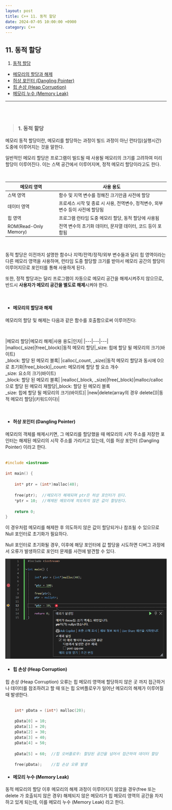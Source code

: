 ```yaml
---
layout: post
title: C++ 11. 동적 할당
date: 2024-07-05 10:00:00 +0900
category: C++
---
```


## 11. 동적 할당


1. [동적 할당](#1-동적-할당)
- [메모리의 할당과 해제](#메모리의-할당과-해제)
- [허상 포인터 (Dangling Pointer)](#허상-포인터-dangling-pointer)
- [힙 손상 (Heap Corruption)](#힙-손상-heap-corruption)
- [메모리 누수 (Memory Leak)](#메모리-누수-memory-leak)

---

<br><br>

>### 1. 동적 할당

메모리 동적 할당이란, 메모리를 할당하는 과정이 빌드 과정이 아닌 런타임(실행시간) 도중에 이루어지는 것을 말한다.

일반적인 메모리 할당은 프로그램이 빌드될 때 사용될 메모리의 크기를 고려하여 미리 할당이 이루어진다. 이는 스택 공간에서 이루어지며, 정적 메모리 할당이라고도 한다.

<br>

|메모리 영역|사용 용도|
|---|---|
|스택 영역|함수 및 지역 변수를 정해진 크기만큼 사전에 할당|
|데이터 영역|프로세스 시작 및 종료 시 사용, 전역변수, 정적변수, 외부변수 등이 사전에 할당됨|
|힙 영역|프로그램 런타임 도중 메모리 할당, 동적 할당에 사용됨|
|ROM(Read-Only Memory)|전역 변수의 초기화 데이터, 문자열 데이터, 코드 등이 포함됨|

<br>

동적 할당은 이전까지 설명한 함수나 지역/전역/정적/외부 변수들과 달리 힙 영역이라는 다른 메모리 영역을 사용하며, 런타임 도중 할당할 크기를 받아서 메모리 공간의 할당이 이루어지므로 포인터를 통해 사용하게 된다.

또한, 정적 할당과는 달리 프로그램이 자동으로 메모리 공간을 해제시켜주지 않으므로, 반드시 **사용자가 메모리 공간을 별도로 해제**시켜야 한다.

<br>

- #### 메모리의 할당과 해제

메모리의 할당 및 해제는 다음과 같은 함수를 호출함으로써 이루어진다:

<br>

|메모리 할당|메모리 해제|사용 용도|인자|
|---|---|---|
|malloc(_size)|free(_block)|동적 메모리 할당|_size: 힙에 할당 될 메모리의 크기(바이트) <br> _block: 할당 된 메모리 블록|
|calloc(_count, _size)|동적 메모리 할당과 동시에 0으로 초기화|free(_block)|_count: 메모리에 할당 할 요소 개수 <br> _size: 요소의 크기(바이트) <br> _block: 할당 된 메모리 블록|
|realloc(_block, _size)|free(_block)|malloc/calloc으로 할당 된 메모리 재할당|_block: 할당 된 메모리 블록 <br> _size: 힙에 할당 될 메모리의 크기(바이트)|
|new|delete(array의 경우 delete[])|동적 메모리 할당|(키워드이다)|


<br>

- #### 허상 포인터 (Dangling Pointer)

메모리의 객체를 해제시키면, 그 메모리를 할당했을 때 메모리의 시작 주소를 저장한 포인터는 해제된 메모리의 시작 주소를 가리키고 있는데, 이를 허상 포인터 (Dangling Pointer) 이라고 한다.

```cpp

#include <iostream>

int main() {

	int* ptr = (int*)malloc(40);

	free(ptr);  //메모리가 해제되며 ptr은 허상 포인터가 된다.
	*ptr = 10;  //해제된 메모리에 의도하지 않은 값이 할당된다.

	return 0;
}

```

이 경우처럼 메모리를 해제한 후 의도하지 않은 값이 할당되거나 참조될 수 있으므로 Null 포인터로 초기화가 필요하다.

Null 포인터로 초기화될 경우, 이후에 해당 포인터에 값 할당을 시도하면 디버그 과정에서 오류가 발생하므로 포인터 문제를 사전에 발견할 수 있다.

![alt text](\public\img\nullptr_segmentation_fault.png)

- #### 힙 손상 (Heap Corruption)

힙 손상 (Heap Corruption) 오류는 힙 메모리 영역에 할당하지 않은 곳 까지 접근하거나 데이터를 참조하려고 할 때 또는 힙 오버플로우가 일어난 메모리의 해제가 이루어질 때 발생한다.

```cpp

	int* pData = (int*) malloc(20);

	pData[0] = 10;
	pData[1] = 20;
	pData[2] = 30;
	pData[3] = 40;
	pData[4] = 50;

	pData[5] = 60;  //힙 오버플로우: 할당된 공간을 넘어서 접근하여 데이터 할당

	free(pData);    //힙 손상 오류 발생

```


- #### 메모리 누수 (Memory Leak)

동적 메모리의 할당 이후 메모리의 해제 과정이 이루어지지 않았을 경우(free 또는 delete 가 호출되지 않은 경우) 해제되지 않은 메모리가 힙 메모리 영역의 공간을 차지하고 있게 되는데, 이를 메모리 누수 (Memory Leak) 라고 한다.
